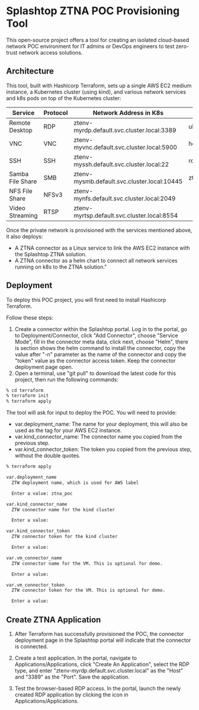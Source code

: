 # Splashtop ZTNA POC Provisioning Tool

This open-source project offers a tool for creating an isolated cloud-based network POC environment for IT admins or DevOps engineers to test zero-trust network access solutions. 

## Architecture 

This tool, built with Hashicorp Terraform, sets up a single AWS EC2 medium instance, a Kubernetes cluster (using kind), and various network services and k8s pods on top of the Kubernetes cluster:

| Service  |  Protocol    | Network Address in K8s               | Login |
|----------|--------------|-------------------------------|-------|
|Remote Desktop| RDP| ztenv-myrdp.default.svc.cluster.local:3389|ubuntu/ubuntu|
|VNC| VNC| ztenv-myvnc.default.svc.cluster.local:5900|headless|
|SSH| SSH| ztenv-myssh.default.svc.cluster.local:22|root/root|
|Samba File Share| SMB| ztenv-mysmb.default.svc.cluster.local:10445|ztsmb/password|
|NFS File Share| NFSv3| ztenv-mynfs.default.svc.cluster.local:2049||
|Video Streaming| RTSP| ztenv-myrtsp.default.svc.cluster.local:8554||

Once the private network is provisioned with the services mentioned above, it also deploys:

* A ZTNA connector as a Linux service to link the AWS EC2 instance with the Splashtop ZTNA solution.
* A ZTNA connector as a helm chart to connect all network services running on k8s to the ZTNA solution."

## Deployment 
To deploy this POC project, you will first need to install Hashicorp Terraform.

Follow these steps:

1. Create a connector within the Splashtop portal. Log in to the portal, go to Deployment/Connector, click "Add Connector", choose "Service Mode", fill in the connector meta data, click next, choose "Helm", there is section shows the helm command to install the connector, copy the value after "-n" parameter as the name of the connector and copy the "token" value as the connector access token. Keep the connector deployment page open.
2. Open a terminal, use "git pull" to download the latest code for this project, then run the following commands:


```bash
% cd terraform
% terraform init
% terraform apply
```
The tool will ask for input to deploy the POC. You will need to provide:

- var.deployment_name: The name for your deployment, this will also be used as the tag for your AWS EC2 instance.
- var.kind_connector_name: The connector name you copied from the previous step.
- var.kind_connector_token: The token you copied from the previous step, without the double quotes.


```bash
% terraform apply

var.deployment_name
  ZTW deployment name, which is used for AWS label 

  Enter a value: ztna_poc

var.kind_connector_name
  ZTW connector name for the kind cluster

  Enter a value: 

var.kind_connector_token
  ZTW connector token for the kind cluster

  Enter a value: 

var.vm_connector_name
  ZTW connector name for the VM. This is optional for demo.

  Enter a value: 

var.vm_connector_token
  ZTW connector token for the VM. This is optional for demo.

  Enter a value: 
```
## Create ZTNA Application

1. After Terraform has successfully provisioned the POC, the connector deployment page in the Splashtop portal will indicate that the connector is connected.

2. Create a test application. In the portal, navigate to Applications/Applications, click "Create An Application", select the RDP type, and enter "ztenv-myrdp.default.svc.cluster.local" as the "Host" and "3389" as the "Port". Save the application.

3. Test the browser-based RDP access. In the portal, launch the newly created RDP application by clicking the icon in Applications/Applications.










